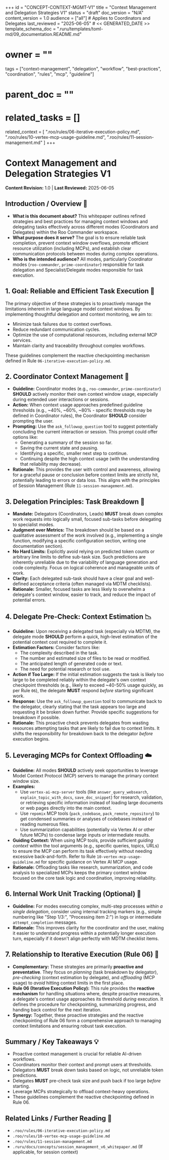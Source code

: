 +++
id = "CONCEPT-CONTEXT-MGMT-V1"
title = "Context Management and Delegation Strategies V1"
status = "draft"
doc_version = "N/A"
content_version = 1.0
audience = ["all"] # Applies to Coordinators and Delegates
last_reviewed = "2025-06-05" # << GENERATED_DATE >>
template_schema_doc = ".ruru/templates/toml-md/09_documentation.README.md"
# owner = ""
tags = ["context-management", "delegation", "workflow", "best-practices", "coordination", "rules", "mcp", "guideline"]
# parent_doc = ""
# related_tasks = []
related_context = [
    ".roo/rules/06-iterative-execution-policy.md",
    ".roo/rules/10-vertex-mcp-usage-guideline.md",
    ".roo/rules/11-session-management.md"
]
+++

# Context Management and Delegation Strategies V1

**Content Revision:** 1.0 | **Last Reviewed:** 2025-06-05

## Introduction / Overview 🎯

*   **What is this document about?** This whitepaper outlines refined strategies and best practices for managing context windows and delegating tasks effectively across different modes (Coordinators and Delegates) within the Roo Commander workspace.
*   **What purpose does it serve?** The goal is to ensure reliable task completion, prevent context window overflows, promote efficient resource utilization (including MCPs), and establish clear communication protocols between modes during complex operations.
*   **Who is the intended audience?** All modes, particularly Coordinator modes (`roo-commander`, `prime-coordinator`) responsible for task delegation and Specialist/Delegate modes responsible for task execution.

## 1. Goal: Reliable and Efficient Task Execution 🏁

The primary objective of these strategies is to proactively manage the limitations inherent in large language model context windows. By implementing thoughtful delegation and context monitoring, we aim to:

*   Minimize task failures due to context overflows.
*   Reduce redundant communication cycles.
*   Optimize the use of computational resources, including external MCP services.
*   Maintain clarity and traceability throughout complex workflows.

These guidelines complement the reactive checkpointing mechanism defined in Rule `06-iterative-execution-policy.md`.

## 2. Coordinator Context Management 🧭

*   **Guideline:** Coordinator modes (e.g., `roo-commander`, `prime-coordinator`) **SHOULD** actively monitor their own context window usage, especially during extended user interactions or sessions.
*   **Action:** When context usage approaches predefined guideline thresholds (e.g., ~40%, ~60%, ~80% - specific thresholds may be defined in Coordinator rules), the Coordinator **SHOULD** consider prompting the user.
*   **Prompting:** Use the `ask_followup_question` tool to suggest potentially concluding the current interaction or session. This prompt could offer options like:
    *   Generating a summary of the session so far.
    *   Saving the current state and pausing.
    *   Identifying a specific, smaller next step to continue.
    *   Continuing despite the high context usage (with the understanding that reliability may decrease).
*   **Rationale:** This provides the user with control and awareness, allowing for a graceful pause or conclusion before context limits are strictly hit, potentially leading to errors or data loss. This aligns with the principles of Session Management (Rule `11-session-management.md`).

## 3. Delegation Principles: Task Breakdown 🧩

*   **Mandate:** Delegators (Coordinators, Leads) **MUST** break down complex work requests into logically small, focused sub-tasks before delegating to specialist modes.
*   **Judgment over Metrics:** The breakdown should be based on a qualitative assessment of the work involved (e.g., implementing a single function, modifying a specific configuration section, writing one documentation section).
*   **No Hard Limits:** Explicitly avoid relying on predicted token counts or arbitrary line limits to define sub-task size. Such predictions are inherently unreliable due to the variability of language generation and code complexity. Focus on logical coherence and manageable units of work.
*   **Clarity:** Each delegated sub-task should have a clear goal and well-defined acceptance criteria (often managed via MDTM checklists).
*   **Rationale:** Smaller, focused tasks are less likely to overwhelm a delegate's context window, easier to track, and reduce the impact of potential errors.

## 4. Delegate Pre-Check: Context Estimation 📉

*   **Guideline:** Upon receiving a delegated task (especially via MDTM), the delegate mode **SHOULD** perform a quick, high-level estimation of the potential context cost required to complete it.
*   **Estimation Factors:** Consider factors like:
    *   The complexity described in the task.
    *   The number and estimated size of files to be read or modified.
    *   The anticipated length of generated code or text.
    *   The need for potential research or tool use.
*   **Action if Too Large:** If the initial estimation suggests the task is likely too large to be completed reliably within the delegate's own context checkpoint thresholds (e.g., likely to exceed ~40-50% usage quickly, as per Rule `06`), the delegate **MUST** respond *before* starting significant work.
*   **Response:** Use the `ask_followup_question` tool to communicate back to the delegator, clearly stating that the task appears too large and requesting it be broken down further. Provide specific suggestions for breakdown if possible.
*   **Rationale:** This proactive check prevents delegates from wasting resources attempting tasks that are likely to fail due to context limits. It shifts the responsibility for breakdown back to the delegator *before* execution begins.

## 5. Leveraging MCPs for Context Offloading ☁️

*   **Guideline:** All modes **SHOULD** actively seek opportunities to leverage Model Context Protocol (MCP) servers to manage the primary context window size.
*   **Examples:**
    *   Use `vertex-ai-mcp-server` tools (like `answer_query_websearch`, `explain_topic_with_docs`, `save_doc_snippet`) for research, validation, or retrieving specific information instead of loading large documents or web pages directly into the main context.
    *   Use `repomix` MCP tools (`pack_codebase`, `pack_remote_repository`) to get condensed summaries or analyses of codebases instead of reading numerous files.
    *   Use summarization capabilities (potentially via Vertex AI or other future MCPs) to condense large inputs or intermediate results.
*   **Guiding Context:** When using MCP tools, provide sufficient *guiding context* within the tool arguments (e.g., specific queries, topics, URLs) to ensure the MCP can perform its task effectively without needing excessive back-and-forth. Refer to Rule `10-vertex-mcp-usage-guideline.md` for specific guidance on Vertex AI MCP usage.
*   **Rationale:** Offloading tasks like research, summarization, and code analysis to specialized MCPs keeps the primary context window focused on the core task logic and coordination, improving reliability.

## 6. Internal Work Unit Tracking (Optional) 🔢

*   **Guideline:** For modes executing complex, multi-step processes *within a single delegation*, consider using internal tracking markers (e.g., simple numbering like "Step 1/3:", "Processing item 2:") in logs or intermediate `attempt_completion` messages.
*   **Rationale:** This improves clarity for the coordinator and the user, making it easier to understand progress within a potentially longer execution turn, especially if it doesn't align perfectly with MDTM checklist items.

## 7. Relationship to Iterative Execution (Rule 06) 🔄

*   **Complementary:** These strategies are primarily **proactive and preventative**. They focus on *planning* (task breakdown by delegator), *pre-checking* (context estimation by delegate), and *offloading* (MCP usage) to *avoid* hitting context limits in the first place.
*   **Rule 06 (Iterative Execution Policy):** This rule provides the **reactive mechanism** for handling situations where, despite proactive measures, a delegate's context usage approaches its threshold *during* execution. It defines the procedure for checkpointing, summarizing progress, and handing back control for the next iteration.
*   **Synergy:** Together, these proactive strategies and the reactive checkpointing of Rule 06 form a comprehensive approach to managing context limitations and ensuring robust task execution.

## Summary / Key Takeaways 💡

*   Proactive context management is crucial for reliable AI-driven workflows.
*   Coordinators monitor their context and prompt users at thresholds.
*   Delegators **MUST** break down tasks based on logic, not unreliable token predictions.
*   Delegates **MUST** pre-check task size and push back if too large *before* starting.
*   Leverage MCPs strategically to offload context-heavy operations.
*   These guidelines complement the reactive checkpointing defined in Rule 06.

## Related Links / Further Reading 🔗

*   `.roo/rules/06-iterative-execution-policy.md`
*   `.roo/rules/10-vertex-mcp-usage-guideline.md`
*   `.roo/rules/11-session-management.md`
*   `.ruru/docs/concepts/session_management_v6_whitepaper.md` (If applicable, for session context)